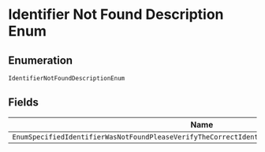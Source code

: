 
# Identifier Not Found Description Enum

## Enumeration

`IdentifierNotFoundDescriptionEnum`

## Fields

| Name |
|  --- |
| `EnumSpecifiedIdentifierWasNotFoundPleaseVerifyTheCorrectIdentifierWasUsedAndTryTheRequestAgain` |

